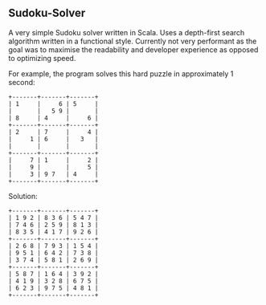 ## Sudoku-Solver

A very simple Sudoku solver written in Scala.
Uses a depth-first search algorithm written in a functional style.
Currently not very performant as the goal was to maximise the readability and developer experience as opposed to optimizing speed.

For example, the program solves this hard puzzle in approximately 1 second:

```
+-------+-------+-------+  
| 1     |     6 | 5     | 
|       |   5 9 |       | 
| 8     | 4     |     6 | 
+-------+-------+-------+ 
| 2     | 7     |     4 | 
|     1 | 6     |   3   | 
|       |       |       | 
+-------+-------+-------+ 
|     7 | 1     |     2 | 
|     9 |       |     5 | 
|     3 | 9 7   | 4     | 
+-------+-------+-------+ 
```

Solution: 
```
+-------+-------+-------+
| 1 9 2 | 8 3 6 | 5 4 7 |
| 7 4 6 | 2 5 9 | 8 1 3 |
| 8 3 5 | 4 1 7 | 9 2 6 |
+-------+-------+-------+
| 2 6 8 | 7 9 3 | 1 5 4 |
| 9 5 1 | 6 4 2 | 7 3 8 |
| 3 7 4 | 5 8 1 | 2 6 9 |
+-------+-------+-------+
| 5 8 7 | 1 6 4 | 3 9 2 |
| 4 1 9 | 3 2 8 | 6 7 5 |
| 6 2 3 | 9 7 5 | 4 8 1 |
+-------+-------+-------+
```